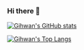 ### Hi there 👋

<!--
**Kwon-GiHwan/Kwon-GiHwan** is a ✨ _special_ ✨ repository because its `README.md` (this file) appears on your GitHub profile.

Here are some ideas to get you started:

- 🔭 I’m currently working on ...
- 🌱 I’m currently learning ...
- 👯 I’m looking to collaborate on ...
- 🤔 I’m looking for help with ...
- 💬 Ask me about ...
- 📫 How to reach me: ...
- 😄 Pronouns: ...
- ⚡ Fun fact: ...
-->

[![Gihwan's GitHub stats](https://github-readme-stats-git-master-kwon-gihwan.vercel.app/api?username=Kwon-GiHwan)](https://github.com/anuraghazra/github-readme-stats)

[![Gihwan's Top Langs](https://github-readme-stats-git-master-kwon-gihwan.vercel.app/api/top-langs/?username=Kwon-GiHwan&layout=compact)](https://github.com/anuraghazra/github-readme-stats)


<!--


[![Gihwan's Top Langs](https://github-readme-stats-git-master-sehoon787.vercel.app/api/top-langs/?username=sehoon787&custom_title=⚡Alien%20Coder's%20Most%20Used%20Languages&layout=compact&card_width=446&bg_color=0d1117&title_color=ffffff&text_color=ffffff&icon_color=db1cff&hide_border=true&count_private=true&langs_count=10&hide=jupyter%20notebook)](https://github.com/anuraghazra/github-readme-stats)
-->

